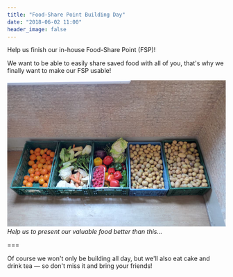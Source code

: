 ```yaml
---
title: "Food-Share Point Building Day"
date: "2018-06-02 11:00"
header_image: false
---
```


Help us finish our in-house Food-Share Point (FSP)!

We want to be able to easily share saved food with all of you, that's why we finally want to make our FSP usable!

![](food.jpg)
_Help us to present our valuable food better than this..._

===

Of course we won't only be building all day, but we'll also eat cake and drink tea — so don't miss it and bring your friends!

